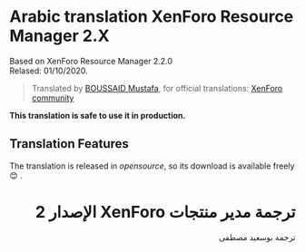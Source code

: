 # Arabic translation XenForo Resource Manager 2.X

Based on XenForo Resource Manager 2.2.0<br />
Relased: 01/10/2020.

>Translated by [BOUSSAID Mustafa](https://github.com/boussaid), for official translations: [XenForo community](https://xenforo.com/community/resources/arabic-language-for-xenforo-resource-manager.5825/)

**This translation is safe to use it in production.**


## Translation Features
The translation is released in *opensource*, so its download is available freely :blush: .

# <div dir="rtl">ترجمة مدير منتجات XenForo الإصدار 2</div>

<div dir="rtl">ترجمة بوسعيد مصطفى</div>